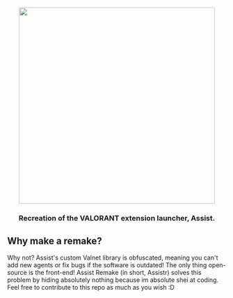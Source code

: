 <h1 align="center">
  <img src="https://github.com/user-attachments/assets/65ee1519-b368-4149-9319-5f8b4847c3ed" width='450'>
  <br>
</h1>
<h3 align="center">Recreation of the VALORANT extension launcher, Assist.</h3>

## Why make a remake?
Why not? Assist's custom Valnet library is obfuscated, meaning you can't add new agents or fix bugs if the software is outdated! The only thing open-source is the front-end!
Assist Remake (in short, Assistr) solves this problem by hiding absolutely nothing because im absolute shei at coding. Feel free to contribute to this repo as much as you wish :D
